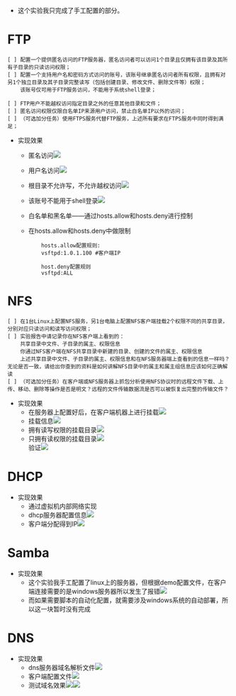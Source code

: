 * 这个实验我只完成了手工配置的部分。
# FTP
    [ ] 配置一个提供匿名访问的FTP服务器，匿名访问者可以访问1个目录且仅拥有该目录及其所有子目录的只读访问权限；
    [ ] 配置一个支持用户名和密码方式访问的账号，该账号继承匿名访问者所有权限，且拥有对另1个独立目录及其子目录完整读写（包括创建目录、修改文件、删除文件等）权限；
        该账号仅可用于FTP服务访问，不能用于系统shell登录；

    [ ] FTP用户不能越权访问指定目录之外的任意其他目录和文件；
    [ ] 匿名访问权限仅限白名单IP来源用户访问，禁止白名单IP以外的访问；
    [ ] （可选加分任务）使用FTPS服务代替FTP服务，上述所有要求在FTPS服务中同时得到满足；
* 实现效果
  * 匿名访问![](image/1.png)
  * 用户名访问![](image/2.png)
  * 根目录不允许写，不允许越权访问![](image/3.png)
  * 该账号不能用于shell登录![](image/4.png)
  * 白名单和黑名单——通过hosts.allow和hosts.deny进行控制
  * 在hosts.allow和hosts.deny中做限制
		
			hosts.allow配置规则:
			vsftpd:1.0.1.100 #客户端IP

			host.deny配置规则
			vsftpd:ALL
# NFS

    [ ] 在1台Linux上配置NFS服务，另1台电脑上配置NFS客户端挂载2个权限不同的共享目录，分别对应只读访问和读写访问权限；
    [ ] 实验报告中请记录你在NFS客户端上看到的：
        共享目录中文件、子目录的属主、权限信息
        你通过NFS客户端在NFS共享目录中新建的目录、创建的文件的属主、权限信息
        上述共享目录中文件、子目录的属主、权限信息和在NFS服务器端上查看到的信息一样吗？无论是否一致，请给出你查到的资料是如何讲解NFS目录中的属主和属主组信息应该如何正确解读
	[ ] （可选加分任务）在客户端或NFS服务器上抓包分析使用NFS协议时的远程文件下载、上传、移动、删除等操作是否是明文？远程的文件传输数据流是否可以被恢复出完整的传输文件？
* 实现效果
  * 在服务器上配置好后，在客户端机器上进行挂载![](image/mount.png)
  * 挂载信息![](image/df.png)
  * 拥有读写权限的挂载目录![](image/nfs.png)
  * 只拥有读权限的挂载目录![](image/nfs-r.png)  
  验证![](image/ro.PNG)

# DHCP

* 实现效果
  * 通过虚拟机内部网络实现
  * dhcp服务器配置信息![](image/5.png) 
  * 客户端分配得到IP![](image/6.png) 

# Samba

* 实现效果
  * 这个实验我手工配置了linux上的服务器，但根据demo配置文件，在客户端连接需要的是windows服务器所以发生了报错![](image/windows-error.png) 
  * 而如果需要脚本的自动化配置，就需要涉及windows系统的自动部署，所以这一块暂时没有完成

# DNS
* 实现效果
  * dns服务器域名解析文件![](image/dns.png)
  * 客户端配置文件![](image/client-dns.png)
  * 测试域名效果![](image/dig.png)![](image/dig2.png)
